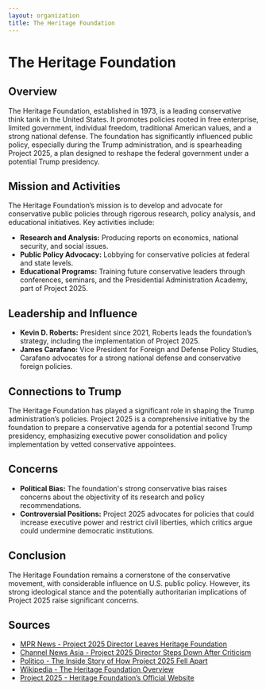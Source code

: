 ```yaml
---
layout: organization
title: The Heritage Foundation
---
```


# The Heritage Foundation

## Overview
The Heritage Foundation, established in 1973, is a leading conservative think tank in the United States. It promotes policies rooted in free enterprise, limited government, individual freedom, traditional American values, and a strong national defense. The foundation has significantly influenced public policy, especially during the Trump administration, and is spearheading Project 2025, a plan designed to reshape the federal government under a potential Trump presidency.

## Mission and Activities
The Heritage Foundation’s mission is to develop and advocate for conservative public policies through rigorous research, policy analysis, and educational initiatives. Key activities include:
- **Research and Analysis:** Producing reports on economics, national security, and social issues.
- **Public Policy Advocacy:** Lobbying for conservative policies at federal and state levels.
- **Educational Programs:** Training future conservative leaders through conferences, seminars, and the Presidential Administration Academy, part of Project 2025.

## Leadership and Influence
- **Kevin D. Roberts:** President since 2021, Roberts leads the foundation’s strategy, including the implementation of Project 2025.
- **James Carafano:** Vice President for Foreign and Defense Policy Studies, Carafano advocates for a strong national defense and conservative foreign policies.

## Connections to Trump
The Heritage Foundation has played a significant role in shaping the Trump administration’s policies. Project 2025 is a comprehensive initiative by the foundation to prepare a conservative agenda for a potential second Trump presidency, emphasizing executive power consolidation and policy implementation by vetted conservative appointees.

## Concerns
- **Political Bias:** The foundation's strong conservative bias raises concerns about the objectivity of its research and policy recommendations.
- **Controversial Positions:** Project 2025 advocates for policies that could increase executive power and restrict civil liberties, which critics argue could undermine democratic institutions.

## Conclusion
The Heritage Foundation remains a cornerstone of the conservative movement, with considerable influence on U.S. public policy. However, its strong ideological stance and the potentially authoritarian implications of Project 2025 raise significant concerns.

## Sources
- [MPR News - Project 2025 Director Leaves Heritage Foundation](https://www.mprnews.org/story/2024/07/30/project-2025-director-leaves-heritage-foundation-after-democratic-attacks-and-trump-criticism)
- [Channel News Asia - Project 2025 Director Steps Down After Criticism](https://www.channelnewsasia.com/world/project-2025-director-leaves-heritage-foundation-after-democrat-attacks-and-trump-criticism-4515131)
- [Politico - The Inside Story of How Project 2025 Fell Apart](https://www.politico.com/news/magazine/2024/08/02/project-2025-trump-inside-story-00172299)
- [Wikipedia - The Heritage Foundation Overview](https://en.wikipedia.org/wiki/The_Heritage_Foundation)
- [Project 2025 - Heritage Foundation’s Official Website](https://www.heritage.org/project-2025)
